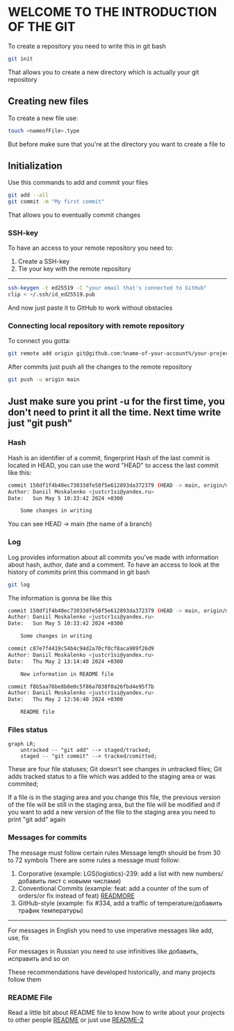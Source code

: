 # WELCOME TO THE INTRODUCTION OF THE GIT
To create a repository you need to write this in git bash
```bash
git init
```
That allows you to create a new directory which is actually your git repository

## Creating new files
To create a new file use:
```bash
touch <nameofFile>.type
```
But before make sure that you're at the directory you want to create a file to

## Initialization
Use this commands to add and commit your files
```bash
git add --all
git commit -m "My first commit"
```
That allows you to eventually commit changes

### SSH-key
To have an access to your remote repository you need to:
1. Create a SSH-key
2. Tie your key with the remote repository
---
```bash
ssh-keygen -t ed25519 -C "your email that's connected to GitHub"
clip < ~/.ssh/id_ed25519.pub
```
And now just paste it to GitHub to work without obstacles

### Connecting local repository with remote repository
To connect you gotta:
```bash
git remote add origin git@github.com:%name-of-your-account%/your-project.git
```
After commits just push all the changes to the remote repository
```bash
git push -u origin main
```
Just make sure you print -u for the first time, you don't need to print it all the time. Next time write just "git push"
---
### Hash
Hash is an identifier of a commit, fingerprint
Hash of the last commit is located in HEAD, you can use the word "HEAD" to access the last commit like this:
```bash
commit 150df1f4b40ec73033dfe58f5e612893da372379 (HEAD -> main, origin/main)
Author: Daniil Moskalenko <justcr1si@yandex.ru>
Date:   Sun May 5 10:33:42 2024 +0300

    Some changes in writing
```
You can see HEAD -> main (the name of a branch)
### Log
Log provides information about all commits you've made with information about hash, author, date and a comment. To have an access to look at the history of commits print this command in git bash
```bash
git log
```
The information is gonna be like this
```bash
commit 150df1f4b40ec73033dfe58f5e612893da372379 (HEAD -> main, origin/main)
Author: Daniil Moskalenko <justcr1si@yandex.ru>
Date:   Sun May 5 10:33:42 2024 +0300

    Some changes in writing

commit c87e7f4419c54b4c94d2a70cf0cf8aca989f26d9
Author: Daniil Moskalenko <justcr1si@yandex.ru>
Date:   Thu May 2 13:14:40 2024 +0300

    New information in README file

commit f8b5aa76be8b0e0c5f86a7038f0a26fbd4e95f7b
Author: Daniil Moskalenko <justcr1si@yandex.ru>
Date:   Thu May 2 12:56:40 2024 +0300

    README file
```
### Files status
```mermaid
graph LR;
    untracked -- "git add" --> staged/tracked;
    staged -- "git commit" --> tracked/comitted;

```
These are four file statuses;
Git doesn't see changes in untracked files;
Git adds tracked status to a file which was added to the staging area or was commited;

If a file is in the staging area and you change this file, the previous
version of the file will be still in the staging area, but the file will
be modified and if you want to add a new version of the file to the
staging area you need to print "git add" again
### Messages for commits
The message must follow certain rules
Message length should be from 30 to 72 symbols
There are some rules a message must follow:
1. Corporative (example: LGS(logistics)-239: add a list with new numbers/добавить лист с новыми числами)
2. Conventional Commits (example: feat: add a counter of the sum of orders/or fix instead of feat) [READMORE](https://www.conventionalcommits.org/ru/v1.0.0-beta.4/#спецификация "Conventional documentation")
3. GitHub-style (example: fix #334, add a traffic of temperature/добавить трафик температуры)
---
For messages in English you need to use imperative messages like add, use, fix

For messages in Russian you need to use infinitives like добавить, исправить and so on <br>

These recommendations have developed historically, and many projects follow them
### README File
Read a little bit about README file to know how to write about your projects to other people
[README](https://practicum.yandex.ru/trainer/git-basics/lesson/c6b9607c-e8bc-4446-89f9-c74522c3492f/ "Yandex Practicum documentation") or just use [README-2](https://gist.github.com/fomvasss/8dd8cd7f88c67a4e3727f9d39224a84c "GitHub documentation")